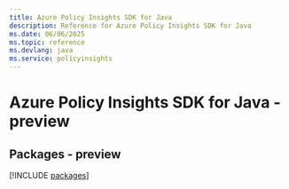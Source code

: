 ```yaml
---
title: Azure Policy Insights SDK for Java
description: Reference for Azure Policy Insights SDK for Java
ms.date: 06/06/2025
ms.topic: reference
ms.devlang: java
ms.service: policyinsights
---
```

# Azure Policy Insights SDK for Java - preview
## Packages - preview
[!INCLUDE [packages](policy-insights-index.md)]